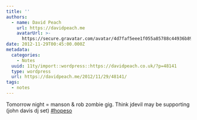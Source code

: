 ```yaml
---
title: ''
authors:
  - name: David Peach
    url: https://davidpeach.me
    avatarUrl: >-
      https://secure.gravatar.com/avatar/4d7faf5eee1f055a85788c44936b8995eaab6dfb004e7854ec747ccb272e91ee?s=96&d=mm&r=g
date: 2012-11-29T00:45:00.000Z
metadata:
  categories:
    - Notes
  uuid: 11ty/import::wordpress::https://davidpeach.co.uk/?p=48141
  type: wordpress
  url: https://davidpeach.me/2012/11/29/48141/
tags:
  - notes
---
```

Tomorrow night = manson & rob zombie gig. Think jdevil may be supporting (john davis dj set) [#hopeso](https://twitter.com/search?q=%23hopeso)